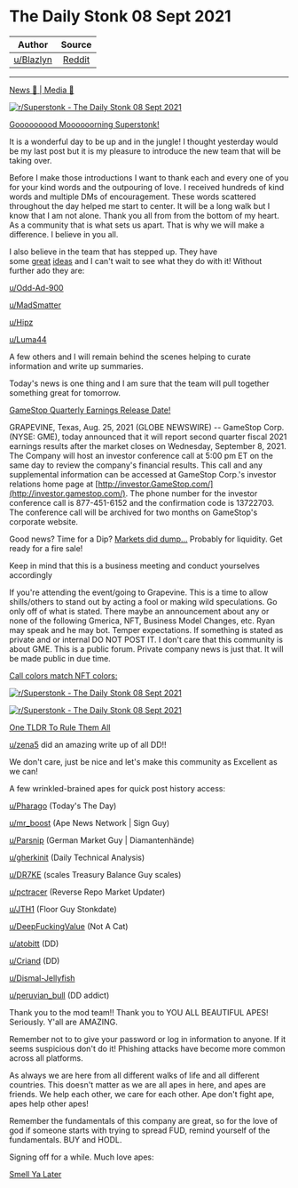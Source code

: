 The Daily Stonk 08 Sept 2021
============================

| Author       | Source       | 
| :-------------: |:-------------:|
|  [u/Blazlyn](https://www.reddit.com/user/Blazlyn/) | [Reddit](https://www.reddit.com/r/Superstonk/comments/pk86s8/the_daily_stonk_08_sept_2021/) | 

---

[News 📰 | Media 📱](https://www.reddit.com/r/Superstonk/search?q=flair_name%3A%22News%20%F0%9F%93%B0%20%7C%20Media%20%F0%9F%93%B1%22&restrict_sr=1)

[![r/Superstonk - The Daily Stonk 08 Sept 2021](https://preview.redd.it/fgk4w20oa9m71.png?width=1600&format=png&auto=webp&s=9bdf59dcd4fed5b023bb60c0a46cb94ff98da3a5)](https://preview.redd.it/fgk4w20oa9m71.png?width=1600&format=png&auto=webp&s=9bdf59dcd4fed5b023bb60c0a46cb94ff98da3a5)

[Gooooooood Moooooorning Superstonk!](https://www.youtube.com/watch?v=AwSra5p8MDw)

It is a wonderful day to be up and in the jungle! I thought yesterday would be my last post but it is my pleasure to introduce the new team that will be taking over.

Before I make those introductions I want to thank each and every one of you for your kind words and the outpouring of love. I received hundreds of kind words and multiple DMs of encouragement. These words scattered throughout the day helped me start to center. It will be a long walk but I know that I am not alone. Thank you all from from the bottom of my heart. As a community that is what sets us apart. That is why we will make a difference. I believe in you all.

I also believe in the team that has stepped up. They have some [great](https://pixels.com/featured/whale-pod-corey-ford.html) [ideas](https://www.verywellhealth.com/ideas-for-decorating-your-cast-2549336) and I can't wait to see what they do with it! Without further ado they are:

[u/Odd-Ad-900](https://www.reddit.com/u/Odd-Ad-900/)

[u/MadSmatter](https://www.reddit.com/u/MadSmatter/)

[u/Hipz](https://www.reddit.com/u/Hipz/)

[u/Luma44](https://www.reddit.com/u/Luma44/)

A few others and I will remain behind the scenes helping to curate information and write up summaries.

Today's news is one thing and I am sure that the team will pull together something great for tomorrow.

[GameStop Quarterly Earnings Release Date!](https://www.reddit.com/r/Superstonk/comments/pbj81a/gamestop_announces_second_quarter_fiscal_2021/?utm_medium=android_app&utm_source=share)

GRAPEVINE, Texas, Aug. 25, 2021 (GLOBE NEWSWIRE) -- GameStop Corp. (NYSE: GME), today announced that it will report second quarter fiscal 2021 earnings results after the market closes on Wednesday, September 8, 2021. The Company will host an investor conference call at 5:00 pm ET on the same day to review the company's financial results. This call and any supplemental information can be accessed at GameStop Corp.'s investor relations home page at [http://investor.GameStop.com/](http://investor.gamestop.com/). The phone number for the investor conference call is 877-451-6152 and the confirmation code is 13722703. The conference call will be archived for two months on GameStop's corporate website.

Good news? Time for a Dip? [Markets did dump...](https://www.reddit.com/r/Superstonk/comments/pjttye/corrected/) Probably for liquidity. Get ready for a fire sale!

Keep in mind that this is a business meeting and conduct yourselves accordingly

If you're attending the event/going to Grapevine. This is a time to allow shills/others to stand out by acting a fool or making wild speculations. Go only off of what is stated. There maybe an announcement about any or none of the following Gmerica, NFT, Business Model Changes, etc. Ryan may speak and he may bot. Temper expectations. If something is stated as private and or internal DO NOT POST IT. I don't care that this community is about GME. This is a public forum. Private company news is just that. It will be made public in due time.

[Call colors match NFT colors:](https://www.reddit.com/r/Superstonk/comments/pjo54g/confrence_call_info_page_matches_the_same_colors/)

[![r/Superstonk - The Daily Stonk 08 Sept 2021](https://preview.redd.it/mfmbvrbsc9m71.jpg?width=1125&format=pjpg&auto=webp&s=558655c59f7cce02987de3d832241c1a90efdbae)](https://preview.redd.it/mfmbvrbsc9m71.jpg?width=1125&format=pjpg&auto=webp&s=558655c59f7cce02987de3d832241c1a90efdbae)

[![r/Superstonk - The Daily Stonk 08 Sept 2021](https://preview.redd.it/tlde9z2tc9m71.jpg?width=1125&format=pjpg&auto=webp&s=7129f3edc8f1087c66d4e205862157c0b3f6698f)](https://preview.redd.it/tlde9z2tc9m71.jpg?width=1125&format=pjpg&auto=webp&s=7129f3edc8f1087c66d4e205862157c0b3f6698f)

[One TLDR To Rule Them All](https://www.reddit.com/r/Superstonk/comments/pborp7/i_wrote_a_tldr_for_every_recent_dd_i_could_find/?utm_medium=android_app&utm_source=share)

[u/zena5](https://www.reddit.com/u/zena5/) did an amazing write up of all DD!!

[](https://preview.redd.it/j50j62e4d9m71.gif?format=mp4&s=18e89da91eabd0db1ad78650058ae9fa72a4cc21)

We don't care, just be nice and let's make this community as Excellent as we can!

A few wrinkled-brained apes for quick post history access:

[u/Pharago](https://www.reddit.com/u/Pharago/) (Today's The Day)

[u/mr_boost](https://www.reddit.com/u/mr_boost/) (Ape News Network | Sign Guy)

[u/Parsnip](https://www.reddit.com/u/Parsnip/) (German Market Guy | Diamantenhände)

[u/gherkinit](https://www.reddit.com/u/gherkinit/) (Daily Technical Analysis)

[u/DR7KE](https://www.reddit.com/u/DR7KE/) (scales Treasury Balance Guy scales)

[u/pctracer](https://www.reddit.com/u/pctracer/) (Reverse Repo Market Updater)

[u/JTH1](https://www.reddit.com/u/JTH1/) (Floor Guy Stonkdate)

[u/DeepFuckingValue](https://www.reddit.com/u/DeepFuckingValue/) (Not A Cat)

[u/atobitt](https://www.reddit.com/u/atobitt/) (DD)

[u/Criand](https://www.reddit.com/u/Criand/) (DD)

[u/Dismal-Jellyfish](https://www.reddit.com/u/Dismal-Jellyfish/)

[u/peruvian_bull](https://www.reddit.com/u/peruvian_bull/) (DD addict)

Thank you to the mod team!! Thank you to YOU ALL BEAUTIFUL APES! Seriously. Y'all are AMAZING.

Remember not to to give your password or log in information to anyone. If it seems suspicious don't do it! Phishing attacks have become more common across all platforms.

As always we are here from all different walks of life and all different countries. This doesn't matter as we are all apes in here, and apes are friends. We help each other, we care for each other. Ape don't fight ape, apes help other apes!

Remember the fundamentals of this company are great, so for the love of god if someone starts with trying to spread FUD, remind yourself of the fundamentals. BUY and HODL.

Signing off for a while. Much love apes:

[Smell Ya Later](https://preview.redd.it/a3bdju5we9m71.gif?format=mp4&s=1321551ca99511a648eb143f789a620b11871186)

